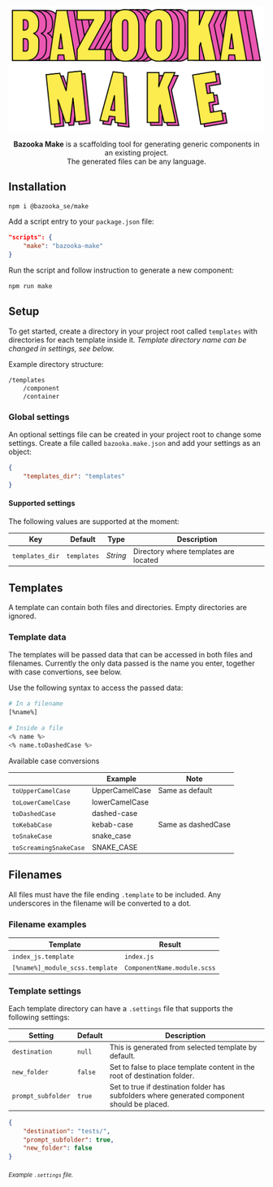 
<p align="center">
  <img src="https://raw.githubusercontent.com/bazooka/make/main/media/bm.png" alt="Bazooka Make" width="750">
</p>

<p align="center">
  <b>Bazooka Make</b> is a scaffolding tool for generating generic components in an existing project.
  <br>
  The generated files can be any language.
</p>

## Installation

```
npm i @bazooka_se/make
```

Add a script entry to your `package.json` file:

```json
"scripts": {
    "make": "bazooka-make"
}
```

Run the script and follow instruction to generate a new component:

```sh
npm run make
```

## Setup

To get started, create a directory in your project root called `templates` with directories for each template inside it. _Template directory name can be changed in settings, see below._

Example directory structure:
```
/templates
    /component
    /container
```

### Global settings

An optional settings file can be created in your project root to change some settings. Create a file called `bazooka.make.json` and add your settings as an object:

```json
{
    "templates_dir": "templates"
}
```

#### Supported settings

The following values are supported at the moment:

| Key | Default | Type | Description |
|---|---|---|---|
|`templates_dir`|`templates`|_String_|Directory where templates are located|

## Templates

A template can contain both files and directories. Empty directories are ignored.

### Template data

The templates will be passed data that can be accessed in both files and filenames. Currently the only data passed is the name you enter, together with case convertions, see below.

Use the following syntax to access the passed data:

```sh
# In a filename
[%name%]
```

```sh
# Inside a file
<% name %>
<% name.toDashedCase %>
```
Available case conversions

|  | Example | Note |
| - | - | - |
| `toUpperCamelCase` | UpperCamelCase | Same as default |
| `toLowerCamelCase` | lowerCamelCase | |
| `toDashedCase` | dashed-case | |
| `toKebabCase` | kebab-case | Same as dashedCase |
| `toSnakeCase` | snake_case | |
| `toScreamingSnakeCase` | SNAKE_CASE | |

## Filenames

All files must have the file ending `.template` to be included. Any underscores in the filename will be converted to a dot.

### Filename examples

| Template | Result |
| --- | --- |
| `index_js.template` | `index.js` |
| `[%name%]_module_scss.template` | `ComponentName.module.scss` |

### Template settings

Each template directory can have a `.settings` file that supports the following settings:

| Setting | Default | Description |
| --- | --- | --- |
| `destination` | `null` | This is generated from selected template by default. |
| `new_folder` | `false` | Set to false to place template content in the root of destination folder. |
| `prompt_subfolder` | `true` | Set to true if destination folder has subfolders where generated component should be placed. |

```json
{
    "destination": "tests/",
    "prompt_subfolder": true,
    "new_folder": false
}
```
<sub><i>Example `.settings` file.</i></sub>
